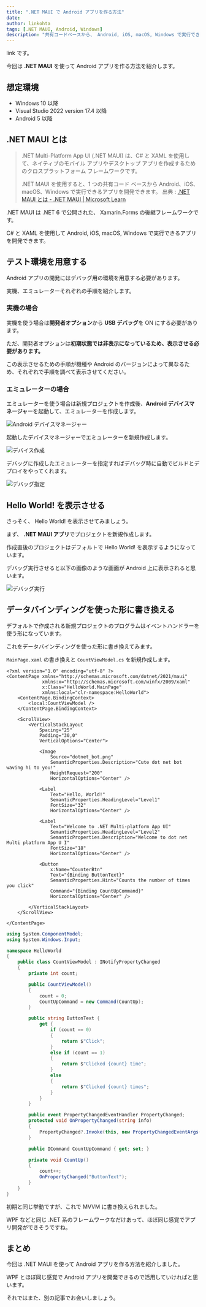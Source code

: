 ```yaml
---
title: ".NET MAUI で Android アプリを作る方法"
date: 
author: linkohta
tags: [.NET MAUI, Android, Windows]
description: "共有コードベースから、 Android, iOS, macOS, Windows で実行できるアプリを開発できる .NET MAUI を使ってAndroid アプリを作る方法を紹介しています。"
---
```


link です。

今回は **.NET MAUI** を使って Android アプリを作る方法を紹介します。

## 想定環境

- Windows 10 以降
- Visual Studio 2022 version 17.4 以降
- Android 5 以降

## .NET MAUI とは

>.NET Multi-Platform App UI (.NET MAUI) は、C# と XAML を使用して、ネイティブのモバイル アプリやデスクトップ アプリを作成するためのクロスプラットフォーム フレームワークです。
>
>.NET MAUI を使用すると、1 つの共有コード ベースから Android、iOS、macOS、Windows で実行できるアプリを開発できます。
>出典 : [.NET MAUI とは - .NET MAUI | Microsoft Learn](https://learn.microsoft.com/ja-jp/dotnet/maui/what-is-maui?view=net-maui-7.0)

.NET MAUI は .NET 6 で公開された、 Xamarin.Forms の後継フレームワークです。

C# と XAML を使用して Android, iOS, macOS, Windows で実行できるアプリを開発できます。

## テスト環境を用意する

Android アプリの開発にはデバッグ用の環境を用意する必要があります。

実機、エミュレーターそれぞれの手順を紹介します。

### 実機の場合

実機を使う場合は**開発者オプション**から **USB デバッグ**を ON にする必要があります。

ただ、開発者オプションは**初期状態では非表示になっているため、表示させる必要があります。**

この表示させるための手順が機種や Android のバージョンによって異なるため、それぞれで手順を調べて表示させてください。

### エミュレーターの場合

エミュレーターを使う場合は新規プロジェクトを作成後、**Android デバイスマネージャー**を起動して、エミュレーターを作成します。

![Android デバイスマネージャー](images/android-manager1.png)

起動したデバイスマネージャーでエミュレーターを新規作成します。

![デバイス作成](images/android-manager2.png)

デバッグに作成したエミュレーターを指定すればデバッグ時に自動でビルドとデプロイをやってくれます。

![デバッグ指定](images/android-manager3.png)

## Hello World! を表示させる

さっそく、 Hello World! を表示させてみましょう。

まず、 **.NET MAUI アプリ**でプロジェクトを新規作成します。

作成直後のプロジェクトはデフォルトで Hello World! を表示するようになっています。

デバッグ実行させると以下の画像のような画面が Android 上に表示されると思います。

![デバッグ実行](images/debug.png)

## データバインディングを使った形に書き換える

デフォルトで作成される新規プロジェクトのプログラムはイベントハンドラーを使う形になっています。

これをデータバインディングを使った形に書き換えてみます。

`MainPage.xaml` の書き換えと `CountViewModel.cs` を新規作成します。

```xml:title=MainPage.xaml
<?xml version="1.0" encoding="utf-8" ?>
<ContentPage xmlns="http://schemas.microsoft.com/dotnet/2021/maui"
             xmlns:x="http://schemas.microsoft.com/winfx/2009/xaml"
             x:Class="HelloWorld.MainPage"
             xmlns:local="clr-namespace:HelloWorld">
    <ContentPage.BindingContext>
        <local:CountViewModel />
    </ContentPage.BindingContext>

    <ScrollView>
        <VerticalStackLayout
            Spacing="25"
            Padding="30,0"
            VerticalOptions="Center">

            <Image
                Source="dotnet_bot.png"
                SemanticProperties.Description="Cute dot net bot waving hi to you!"
                HeightRequest="200"
                HorizontalOptions="Center" />

            <Label
                Text="Hello, World!"
                SemanticProperties.HeadingLevel="Level1"
                FontSize="32"
                HorizontalOptions="Center" />

            <Label
                Text="Welcome to .NET Multi-platform App UI"
                SemanticProperties.HeadingLevel="Level2"
                SemanticProperties.Description="Welcome to dot net Multi platform App U I"
                FontSize="18"
                HorizontalOptions="Center" />

            <Button
                x:Name="CounterBtn"
                Text="{Binding ButtonText}"
                SemanticProperties.Hint="Counts the number of times you click"
                Command="{Binding CountUpCommand}"
                HorizontalOptions="Center" />

        </VerticalStackLayout>
    </ScrollView>

</ContentPage>
```

```cs:title=CountViewModel.cs
using System.ComponentModel;
using System.Windows.Input;

namespace HelloWorld
{
    public class CountViewModel : INotifyPropertyChanged
    {
        private int count;

        public CountViewModel()
        {
            count = 0;
            CountUpCommand = new Command(CountUp);
        }

        public string ButtonText {
            get {
                if (count == 0)
                {
                    return $"Click";
                }
                else if (count == 1)
                {
                    return $"Clicked {count} time";
                }
                else
                {
                    return $"Clicked {count} times";
                }
            }
        }

        public event PropertyChangedEventHandler PropertyChanged;
        protected void OnPropertyChanged(string info)
        {
            PropertyChanged?.Invoke(this, new PropertyChangedEventArgs(info));
        }

        public ICommand CountUpCommand { get; set; }

        private void CountUp()
        {
            count++;
            OnPropertyChanged("ButtonText");
        }
    }
}
```

初期と同じ挙動ですが、これで MVVM に書き換えられました。

WPF などと同じ .NET 系のフレームワークなだけあって、ほぼ同じ感覚でアプリ開発ができそうですね。

## まとめ

今回は .NET MAUI を使って Android アプリを作る方法を紹介しました。

WPF とほぼ同じ感覚で Android アプリを開発できるので活用していければと思います。

それではまた、別の記事でお会いしましょう。